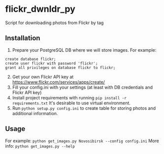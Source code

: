# flickr_dwnldr_py
Script for downloading photos from Flickr by tag

## Installation
1. Prepare your PostgreSQL DB where we will store images. For example:
```
create database flickr;
create user flickr with password 'flickr';
grant all privileges on database flickr to flickr;
```
2. Get your own Flickr API key at https://www.flickr.com/services/apps/create/
3. Fill your config.ini with your settings (at least with DB credentials and Flickr API key)
4. Install project requirements with running `pip install -r requirements.txt` It's desirable to use virtual environment.
5. Run `python setup.py config.ini` to create table for storing photos and additional information.

## Usage
For example: `python get_images.py Novosibirsk --config config.ini` 
More info: `python get_images.py --help`
